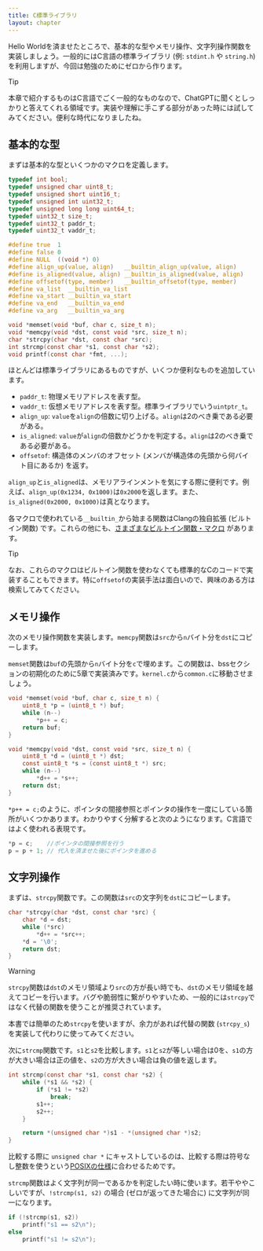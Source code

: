 ```yaml
---
title: C標準ライブラリ
layout: chapter
---
```


Hello Worldを済ませたところで、基本的な型やメモリ操作、文字列操作関数を実装しましょう。一般的にはC言語の標準ライブラリ (例: `stdint.h` や `string.h`) を利用しますが、今回は勉強のためにゼロから作ります。

> [!TIP]
>
> 本章で紹介するものはC言語でごく一般的なものなので、ChatGPTに聞くとしっかりと答えてくれる領域です。実装や理解に手こずる部分があった時には試してみてください。便利な時代になりましたね。

## 基本的な型

まずは基本的な型といくつかのマクロを定義します。

```c:common.h {1-15,21-24}
typedef int bool;
typedef unsigned char uint8_t;
typedef unsigned short uint16_t;
typedef unsigned int uint32_t;
typedef unsigned long long uint64_t;
typedef uint32_t size_t;
typedef uint32_t paddr_t;
typedef uint32_t vaddr_t;

#define true  1
#define false 0
#define NULL  ((void *) 0)
#define align_up(value, align)   __builtin_align_up(value, align)
#define is_aligned(value, align) __builtin_is_aligned(value, align)
#define offsetof(type, member)   __builtin_offsetof(type, member)
#define va_list  __builtin_va_list
#define va_start __builtin_va_start
#define va_end   __builtin_va_end
#define va_arg   __builtin_va_arg

void *memset(void *buf, char c, size_t n);
void *memcpy(void *dst, const void *src, size_t n);
char *strcpy(char *dst, const char *src);
int strcmp(const char *s1, const char *s2);
void printf(const char *fmt, ...);
```

ほとんどは標準ライブラリにあるものですが、いくつか便利なものを追加しています。

- `paddr_t`: 物理メモリアドレスを表す型。
- `vaddr_t`: 仮想メモリアドレスを表す型。標準ライブラリでいう`uintptr_t`。
- `align_up`: `value`を`align`の倍数に切り上げる。`align`は2のべき乗である必要がある。
- `is_aligned`: `value`が`align`の倍数かどうかを判定する。`align`は2のべき乗である必要がある。
- `offsetof`: 構造体のメンバのオフセット (メンバが構造体の先頭から何バイト目にあるか) を返す。

`align_up`と`is_aligned`は、メモリアラインメントを気にする際に便利です。例えば、`align_up(0x1234, 0x1000)`は`0x2000`を返します。また、`is_aligned(0x2000, 0x1000)`は真となります。

各マクロで使われている`__builtin_`から始まる関数はClangの独自拡張 (ビルトイン関数) です。これらの他にも、[さまざまなビルトイン関数・マクロ](https://clang.llvm.org/docs/LanguageExtensions.html) があります。

> [!TIP]
>
> なお、これらのマクロはビルトイン関数を使わなくても標準的なCのコードで実装することもできます。特に`offsetof`の実装手法は面白いので、興味のある方は検索してみてください。

## メモリ操作

次のメモリ操作関数を実装します。`memcpy`関数は`src`から`n`バイト分を`dst`にコピーします。

`memset`関数は`buf`の先頭から`n`バイト分を`c`で埋めます。この関数は、bssセクションの初期化のために5章で実装済みです。`kernel.c`から`common.c`に移動させましょう。

```c:common.c
void *memset(void *buf, char c, size_t n) {
    uint8_t *p = (uint8_t *) buf;
    while (n--)
        *p++ = c;
    return buf;
}

void *memcpy(void *dst, const void *src, size_t n) {
    uint8_t *d = (uint8_t *) dst;
    const uint8_t *s = (const uint8_t *) src;
    while (n--)
        *d++ = *s++;
    return dst;
}
```

`*p++ = c;`のように、ポインタの間接参照とポインタの操作を一度にしている箇所がいくつかあります。わかりやすく分解すると次のようになります。C言語ではよく使われる表現です。

```c
*p = c;    //ポインタの間接参照を行う
p = p + 1; // 代入を済ませた後にポインタを進める
```

## 文字列操作

まずは、`strcpy`関数です。この関数は`src`の文字列を`dst`にコピーします。

```c:common.c
char *strcpy(char *dst, const char *src) {
    char *d = dst;
    while (*src)
        *d++ = *src++;
    *d = '\0';
    return dst;
}
```

> [!WARNING]
>
> `strcpy`関数は`dst`のメモリ領域より`src`の方が長い時でも、`dst`のメモリ領域を越えてコピーを行います。バグや脆弱性に繋がりやすいため、一般的には`strcpy`ではなく代替の関数を使うことが推奨されています。
>
> 本書では簡単のため`strcpy`を使いますが、余力があれば代替の関数 (`strcpy_s`) を実装して代わりに使ってみてください。

次に`strcmp`関数です。`s1`と`s2`を比較します。`s1`と`s2`が等しい場合は0を、`s1`の方が大きい場合は正の値を、`s2`の方が大きい場合は負の値を返します。

```c:common.c
int strcmp(const char *s1, const char *s2) {
    while (*s1 && *s2) {
        if (*s1 != *s2)
            break;
        s1++;
        s2++;
    }

    return *(unsigned char *)s1 - *(unsigned char *)s2;
}
```

比較する際に `unsigned char *` にキャストしているのは、比較する際は符号なし整数を使うという[POSIXの仕様](https://www.man7.org/linux/man-pages/man3/strcmp.3.html#:~:text=both%20interpreted%20as%20type%20unsigned%20char)に合わせるためです。

`strcmp`関数はよく文字列が同一であるかを判定したい時に使います。若干ややこしいですが、`!strcmp(s1, s2)` の場合 (ゼロが返ってきた場合に) に文字列が同一になります。

```c
if (!strcmp(s1, s2))
    printf("s1 == s2\n");
else
    printf("s1 != s2\n");
```
